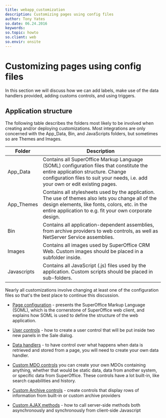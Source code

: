 ```yaml
---
title: webapp_customization
description: Customizing pages using config files
author: Tony Yates
so.date: 06.24.2016
keywords:
so.topic: howto
so.client: web
so.envir: onsite
---
```


# Customizing pages using config files

In this section we will discuss how we can add labels, make use of the data handlers provided, adding customs controls, and using triggers.

## Application structure

The following table describes the folders most likely to be involved when creating and/or deploying customizations. Most integrations are only concerned with the App_Data, Bin, and JavaScripts folders, but sometimes so are Themes and Images.

| Folder| Description|
|---|---|
| App_Data | Contains all SuperOffice Markup Language (SOML) configuration files that constitute the entire application structure.  Change configuration files to suit your needs, i.e. add your own or edit existing pages. |
| App_Themes | Contains all stylesheets used by the application. The use of themes also lets you change all of the design elements, like fonts, colors, etc. in the entire application to e.g. fit your own corporate design. |
| Bin | Contains all application-dependent assemblies, from archive providers to web controls, as well as NetServer Service assemblies. |
| Images | Contains all images used by SuperOffice CRM Web. Custom images should be placed in a subfolder inside.|
| Javascripts | Contains all JavaScript (.js) files used by the application. Custom scripts should be placed in sub-folders.|

Nearly all customizations involve changing at least one of the configuration files so that's the best place to continue this discussion.

* [Page configuration][1] - presents the SuperOffice Markup Language (SOML), which is the cornerstone of SuperOffice web client, and explains how SOML is used to define the structure of the web application.

* [User controls][2] - how to create a user control that will be put inside two new panels in the Sale dialog.

* [Data handlers][3] - to have control over what happens when data is retrieved and stored from a page, you will need to create your own data handler.

* [Custom MDO controls][4] you can create your own MDOs containing anything, whether that would be static data, data from another system, or specific data from SuperOffice. These controls have a lot built-in, like search capabilities and history.

* [Custom Archive controls][5] - create controls that display rows of information from built-in or custom archive providers

* [Custom AJAX methods][6] - how to call server-side methods both asynchronously and synchronously from client-side Javascript

<!-- Referenced links -->
[1]: Page%20Configuration/Page%20Configuration.md
[2]: ../../pagebuilder/usercontrols/tutorial.md
[3]: ../../pagebuilder/datahandlers/tutorial.md
[4]: ../../pagebuilder/usercontrols/lists/create-custom-mdo-controls.md
[5]: ../../pagebuilder/usercontrols/archives/create-custom-archive-control.md
[6]: custom-ajax-methods.md

<!-- Referenced images -->
